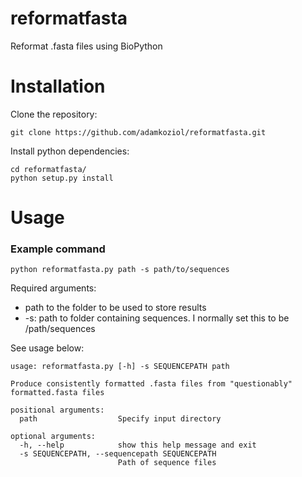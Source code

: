 # reformatfasta

Reformat .fasta files using BioPython

# Installation

Clone the repository:

`git clone https://github.com/adamkoziol/reformatfasta.git`

Install python dependencies:

	
```
cd reformatfasta/
python setup.py install
```

# Usage

### Example command

`python reformatfasta.py path -s path/to/sequences`

Required arguments:

* path to the folder to be used to store results
* -s: path to folder containing sequences. I normally set this to be /path/sequences

See usage below:

```
usage: reformatfasta.py [-h] -s SEQUENCEPATH path

Produce consistently formatted .fasta files from "questionably"
formatted.fasta files

positional arguments:
  path                  Specify input directory

optional arguments:
  -h, --help            show this help message and exit
  -s SEQUENCEPATH, --sequencepath SEQUENCEPATH
                        Path of sequence files
```